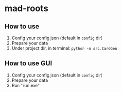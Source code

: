 # mad-roots

## How to use

1. Config your config.json (default in `config` dir)
2. Prepare your data
3. Under project dir, in terminal: `python -m src.CardGen`

## How to use GUI

1. Config your config.json (default in `config` dir)
2. Prepare your data
3. Run "run.exe"
